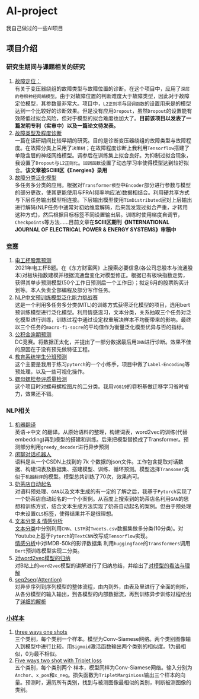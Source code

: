# AI-project
我自己做过的一些AI项目
  
    
    
## 项目介绍



### 研究生期间与课题相关的研究
1. [故障定位：](https://github.com/Code-ZYJ/AI-project/tree/main/%E6%95%85%E9%9A%9C%E5%AE%9A%E4%BD%8D)   
  有关于变压器绕组的故障类型与故障位置的诊断。在这个项目中，应用了`深层的卷积神经网络模型`。由于对故障位置的判断难度大于故障类型，因此对于故障定位模型，其参数量非常大。项目中，`L2正则项`与`回调函数`的设置用来是的模型达到一个比较好的诊断效果。但是没有应用`Dropout`，虽然`Dropout`的设置能有效降低过拟合风险，但对于模型的拟合难度也加大了。**目前该项目以发表了一篇发明专利（实审中）以及一篇论文待发表。**
2. [故障类型及程度诊断](https://github.com/Code-ZYJ/AI-project/tree/main/%E6%95%85%E9%9A%9C%E7%B1%BB%E5%9E%8B%E5%8F%8A%E7%A8%8B%E5%BA%A6%E8%AF%8A%E6%96%AD)  
  一篇在读研期间比较早期的研究。目的是诊断变压器绕组的故障类型与故障程度。在故障分类上采用了`决策树`；在故障程度诊断上我利用`Tensorflow`搭建了单隐含层的神经网络模型。调参后在训练集上拟合良好。为抑制过拟合现象，我设置了`Dropout`与`L2正则化`。`回调函数`设置了动态学习率使得模型达到较好拟合。**该文章被SCIⅢ区《Energies》录用**  
3. [故障分类泛化模型](https://github.com/Code-ZYJ/AI-project/tree/main/%E6%95%85%E9%9A%9C%E5%88%86%E7%B1%BB%E6%B3%9B%E5%8C%96%E6%A8%A1%E5%9E%8B)  
  多任务多分类的应用。根据对`Transformer模型`中`Encoder`部分进行参数与模型的部分更改，使其更能使用与FRA(频率响应法)数据相结合。利用硬共享方式与下层任务输出模型相连接。下层输出模型使用`TimDistributed`层对上层输出进行解码(NLP任务中通常对初始维度解码，后来我发现过拟合严重，才转用这种方式)，然后根据目标标签不同设置输出层。训练时使用梯度自调节，`Checkpoints`等方法……目前文章在**SCIⅡ区期刊《INTERNATIONAL JOURNAL OF ELECTRICAL POWER & ENERGY SYSTEMS》审稿中**
  
### [竞赛](https://github.com/Code-ZYJ/AI-project/tree/main/%E7%AB%9E%E8%B5%9B)
1. [电工杯股票预测](https://github.com/Code-ZYJ/AI-project/tree/main/%E7%AB%9E%E8%B5%9B/%E7%94%B5%E5%B7%A5%E6%9D%AF%E8%82%A1%E7%A5%A8%E9%A2%84%E6%B5%8B)  
  2021年电工杯B题。在《东方财富网》上搜索必要信息(各公司总股本与流通股本)对板块指数建模并根据流通盘变化对模型修正。根据已有板块指数走势，获得其单步预测模型(50个工作日预测后一个工作日)；拟定6月的股票购买计划等。本人负责全部编程及部分写作任务。  
2. [NLP中文预训练模型泛化能力挑战赛](https://github.com/Code-ZYJ/AI-project/tree/main/%E7%AB%9E%E8%B5%9B/%E5%A4%A9%E6%B1%A0%E6%B3%9B%E5%8C%96%E6%A8%A1%E5%9E%8B%E9%A2%84%E8%AE%AD%E7%BB%83)  
  这是一个利用多任务多分类(MTL)的训练方式获得泛化模型的项目，选用bert预训练模型进行泛化模型。利用情感温习，文本分类，关系抽取三个任务对泛化模型进行训练，训练过程中通过设定权重解决样本不均衡带来的影响。最终以三个任务的`macro-f1-socre`的平均值作为衡量泛化模型优异与否的指标。 
3. [公积金逾期预测](https://github.com/Code-ZYJ/AI-project/tree/main/%E7%AB%9E%E8%B5%9B/%E5%85%AC%E7%A7%AF%E9%87%91%E9%80%BE%E6%9C%9F%E9%A2%84%E6%B5%8B)  
  DC竞赛。将数据正太化，并提出了一部分数据最后用`DNN`进行诊断。效果不佳的原因在于没有预先做特征工程。
4. [教育系统学生分班预测](https://github.com/Code-ZYJ/AI-project/tree/main/%E7%AB%9E%E8%B5%9B/%E6%95%99%E8%82%B2%E7%B3%BB%E7%BB%9F%E5%AD%A6%E7%94%9F%E5%88%86%E7%8F%AD%E9%A2%84%E6%B5%8B)  
  这个主要是我用于练习`pytorch`的一个小练手，项目中做了`Label-Encoding`等预处理，以及一些可视化操作。
5. [螺母螺栓参评质量检测](https://github.com/Code-ZYJ/AI-project/tree/main/%E7%AB%9E%E8%B5%9B/%E8%9E%BA%E6%AF%8D%E8%9E%BA%E6%A0%93%E5%8F%82%E8%AF%84%E8%B4%A8%E9%87%8F%E6%A3%80%E6%B5%8B)  
  这个项目时对螺母螺栓图片的二分类。我用`VGG19`的卷积基做迁移学习省时省力，效果还不错。  
 

  
### NLP相关  
1. [机器翻译](https://github.com/Code-ZYJ/AI-project/tree/main/%E6%9C%BA%E5%99%A8%E7%BF%BB%E8%AF%91)  
  英语->中文 的翻译。从原始语料的整理，构建词表，word2vec的训练(代替embedding)再到模型的搭建和训练。后来把模型替换成了Transformer。预测部分利用`greedy_decoder`进行异步预测  
2. [闲聊对话机器人](https://github.com/Code-ZYJ/AI-project/tree/main/%E9%97%B2%E8%81%8A%E6%9C%BA%E5%99%A8%E4%BA%BA)  
  语料是从一个CSDN上找到的 7k 个数据的json文件。工作包含提取对话数据、构建词表及数据集、搭建模型、训练、循环预测。模型选择`Transomer`类似于`机器翻译`的模型。模型总共训练了70次，效果尚可。
3. [奶茶店自动起名](https://github.com/Code-ZYJ/AI-project/tree/main/GAN%E6%80%9D%E6%83%B3%E5%AE%9E%E7%8E%B0%E5%A5%B6%E8%8C%B6%E5%BA%97%E8%B5%B7%E5%90%8D)  
  对语料预处理、`GAN`以及文本生成的有一定的了解之后，我基于`Pytorch`实现了一个奶茶店自动起名的一个小案例。从百度上搜索到的奶茶店名利用`GAN`的思想和训练方式，结合文本生成方法实现了奶茶自动起名的案例。但由于预处理中未设置`CLS`标签，使得结果并不是很理想。  
4. [文本分类 & 情感分析](https://github.com/Code-ZYJ/AI-project/tree/main/%E6%96%87%E6%9C%AC%E5%88%86%E7%B1%BB%20%26%20%E6%83%85%E6%84%9F%E5%88%86%E6%9E%90)  
  [文本分类](https://github.com/Code-ZYJ/AI-project/tree/main/%E6%96%87%E6%9C%AC%E5%88%86%E7%B1%BB%20%26%20%E6%83%85%E6%84%9F%E5%88%86%E6%9E%90/%E6%96%87%E6%9C%AC%E5%88%86%E7%B1%BB)中分别利用`CNN`、`LSTM`对`Tweets.csv`数据集做多分类(10分类)。对Youtube上基于`Pytorch`的`TextCNN`改写成`Tensorflow`实现。  
  [情感分析](https://github.com/Code-ZYJ/AI-project/tree/main/%E6%96%87%E6%9C%AC%E5%88%86%E7%B1%BB%20%26%20%E6%83%85%E6%84%9F%E5%88%86%E6%9E%90/%E6%83%85%E6%84%9F%E5%88%86%E6%9E%90)中对IMDB-50k的影评数据集
利用`huggingface`的`Transformers`调用`Bert`预训练模型实现二分类。  
5. [对word2vec模型的归纳](https://github.com/Code-ZYJ/AI-project/tree/main/word2vec)  
  对B站上的`word2vec`模型的讲解进行了归纳总结，并给出了[对模型的看法与理解](https://mp.weixin.qq.com/s?__biz=Mzg5ODU1NDQ3OQ==&mid=2247483750&idx=1&sn=cb69c7568865b5dbd38098a966eef36a&chksm=c0618e66f7160770dd136038ba1c08c149d4caa6c9ca9a9dc319e73b19e40cea665dd7cb2a08&token=1138451613&lang=zh_CN#rd)  
6. [seq2seq(Attention)](https://github.com/Code-ZYJ/AI-project/tree/main/seq2seq(Attention)%20%E5%BE%B7%E8%AF%AD---%E3%80%8B%E8%8B%B1%E8%AF%AD)  
  对异步序列到序列模型的整体流程，由内到外，由表及里进行了全面的剖析，从各分模型的输入输出，到各模型的内部数据流，再到训练异步训练过程给出了[详细的解析](https://mp.weixin.qq.com/s?__biz=Mzg5ODU1NDQ3OQ==&mid=2247483781&idx=1&sn=bbfef8670ce24b3c271003dc71ea3641&chksm=c0618e85f7160793cf7b6e855161ca8ddc95120f0c1c1e6968b9c7e5338c03d128b92475ba84&token=1138451613&lang=zh_CN#rd)  
  
### [小样本](https://github.com/Code-ZYJ/AI-project/tree/main/Meta%20Learning(%E5%85%83%E5%AD%A6%E4%B9%A0)/3%20ways%20one%20shot%20learning)  
1. [three ways one shots](https://github.com/Code-ZYJ/AI-project/tree/main/Meta%20Learning(%E5%85%83%E5%AD%A6%E4%B9%A0)/Three%20ways%20one%20shot%20learning)  
  三个类别，每个类别一个样本。模型为Conv-Siamese网络。两个类别图像输入到模型中进行比较。用`Sigmoid`激活函数输出两个类别的相似度。1为最相似，0为最不相似。    
2. [Five ways two shot with Triplet loss](https://github.com/Code-ZYJ/AI-project/tree/main/Meta%20Learning(%E5%85%83%E5%AD%A6%E4%B9%A0)/Five%20ways%20two%20shot%20with%20Triplet%20loss)  
  五个类别，每个类别两个 样本，模型同样为Conv-Siamese网络。输入分别为`Anchor`、`x_pos`和`x_neg`。损失函数为`TripletMarginLoss`输出三个样本的向量。预测时，遍历所有类别，找到与被测图像最相似的类别，判断被测图像的类别。
